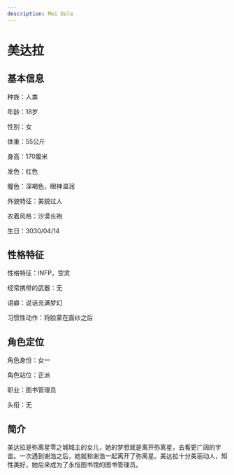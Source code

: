 ```yaml
---
description: Mei Dala
---
```


# 美达拉

## 基本信息

种族：人类&#x20;

年龄：18岁&#x20;

性别：女&#x20;

体重：55公斤&#x20;

身高：170厘米&#x20;

发色：红色&#x20;

瞳色：深褐色，眼神温润

外貌特征：美貌过人&#x20;

衣着风格：沙漠长袍&#x20;

生日：3030/04/14

## 性格特征

性格特征：INFP，空灵&#x20;

经常携带的武器：无&#x20;

语癖：说话充满梦幻&#x20;

习惯性动作：将脸蒙在面纱之后

## 角色定位

角色身份：女一&#x20;

角色站位：正派&#x20;

职业：图书管理员&#x20;

头衔：无&#x20;

## 简介

美达拉是弥离星零之城城主的女儿，她的梦想就是离开弥离星，去看更广阔的宇宙。一次遇到谢浩之后，她就和谢浩一起离开了弥离星。美达拉十分美丽动人，知性美好，她后来成为了永恒图书馆的图书管理员。
